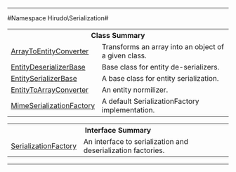 

- - -

#Namespace Hirudo\Serialization#

<table class="title">
<tr><th colspan="2" class="title">Class Summary</th></tr>
<tr><td class="name"><a href="https://github.com/JeyDotC/Hirudo-docs/blob/master/hirudo/serialization/arraytoentityconverter.md">ArrayToEntityConverter</a></td><td class="description">Transforms an array into an object of a given class.</td></tr>
<tr><td class="name"><a href="https://github.com/JeyDotC/Hirudo-docs/blob/master/hirudo/serialization/entitydeserializerbase.md">EntityDeserializerBase</a></td><td class="description">Base class for entity de-serializers.</td></tr>
<tr><td class="name"><a href="https://github.com/JeyDotC/Hirudo-docs/blob/master/hirudo/serialization/entityserializerbase.md">EntitySerializerBase</a></td><td class="description">A base class for entity serialization.</td></tr>
<tr><td class="name"><a href="https://github.com/JeyDotC/Hirudo-docs/blob/master/hirudo/serialization/entitytoarrayconverter.md">EntityToArrayConverter</a></td><td class="description">An entity normilizer. </td></tr>
<tr><td class="name"><a href="https://github.com/JeyDotC/Hirudo-docs/blob/master/hirudo/serialization/mimeserializationfactory.md">MimeSerializationFactory</a></td><td class="description">A default SerializationFactory implementation. </td></tr>
</table>

<table class="title">
<tr><th colspan="2" class="title">Interface Summary</th></tr>
<tr><td class="name"><a href="https://github.com/JeyDotC/Hirudo-docs/blob/master/hirudo/serialization/serializationfactory.md">SerializationFactory</a></td><td class="description">An interface to serialization and deserialization factories.</td></tr>
</table>

- - -

